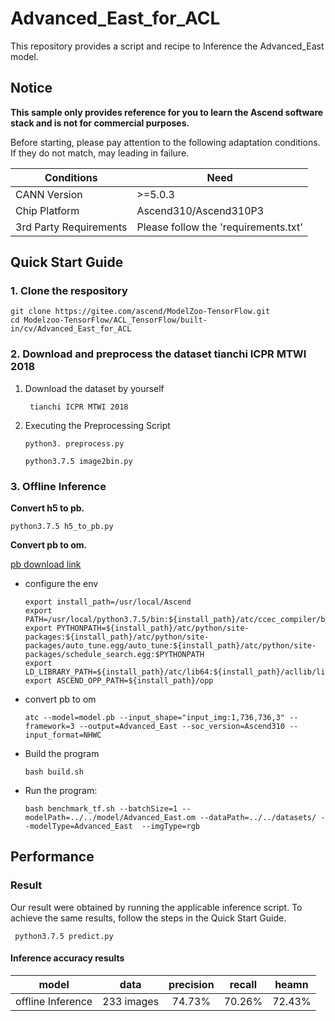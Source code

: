 # Advanced_East_for_ACL
This repository provides a script and recipe to Inference the Advanced_East model.

## Notice
**This sample only provides reference for you to learn the Ascend software stack and is not for commercial purposes.**

Before starting, please pay attention to the following adaptation conditions. If they do not match, may leading in failure.

| Conditions | Need |
| --- | --- |
| CANN Version | >=5.0.3 |
| Chip Platform| Ascend310/Ascend310P3 |
| 3rd Party Requirements| Please follow the 'requirements.txt' |

## Quick Start Guide

### 1. Clone the respository

```shell
git clone https://gitee.com/ascend/ModelZoo-TensorFlow.git
cd Modelzoo-TensorFlow/ACL_TensorFlow/built-in/cv/Advanced_East_for_ACL
```

### 2. Download and preprocess the dataset tianchi ICPR MTWI 2018

1. Download the dataset by yourself
   ```
    tianchi ICPR MTWI 2018
   
   ```

2. Executing the Preprocessing Script
  
   ```
   python3. preprocess.py

   ```
   ```
   python3.7.5 image2bin.py

   ```


### 3. Offline Inference
**Convert h5 to pb.**
   ```
   python3.7.5 h5_to_pb.py

   ```
**Convert pb to om.**

  [pb download link]()


- configure the env

  ```
  export install_path=/usr/local/Ascend
  export PATH=/usr/local/python3.7.5/bin:${install_path}/atc/ccec_compiler/bin:${install_path}/atc/bin:$PATH
  export PYTHONPATH=${install_path}/atc/python/site-packages:${install_path}/atc/python/site-packages/auto_tune.egg/auto_tune:${install_path}/atc/python/site-packages/schedule_search.egg:$PYTHONPATH
  export LD_LIBRARY_PATH=${install_path}/atc/lib64:${install_path}/acllib/lib64:$LD_LIBRARY_PATH
  export ASCEND_OPP_PATH=${install_path}/opp
  ```

- convert pb to om

  ```
  atc --model=model.pb --input_shape="input_img:1,736,736,3" --framework=3 --output=Advanced_East --soc_version=Ascend310 --input_format=NHWC 
  
  ```

- Build the program 

  ```
  bash build.sh
  ```

- Run the program:

  ```
  bash benchmark_tf.sh --batchSize=1 --modelPath=../../model/Advanced_East.om --dataPath=../../datasets/ --modelType=Advanced_East  --imgType=rgb 

  ```
## Performance

### Result

Our result were obtained by running the applicable inference script. To achieve the same results, follow the steps in the Quick Start Guide.
  ```
   python3.7.5 predict.py

  ```

#### Inference accuracy results

|       model       | **data**   |    precision    |    recall       |    heamn        |
| :---------------: | :-------:  | :-------------: | :-------------: | :-------------: |
| offline Inference | 233 images |    74.73%       |    70.26%       |    72.43%       |
## 
